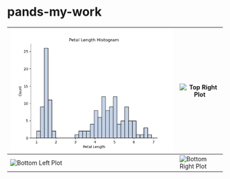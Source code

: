 # pands-my-work

| ![Top Left Plot](https://github.com/ciaranmurphy10/pands-my-work/blob/main/plots/histograms/petal_length_histogram.png) | ![Top Right Plot](C:\Users\ciara\Documents\Repos\pands-project\plots\kde_plots\petal_width_kde_plot.png) |
|---------------------------------------------|-----------------------------------------------|
| ![Bottom Left Plot](C:\Users\ciara\Documents\Repos\pands-project\plots\kde_plots\sepal_length_kde_plot.png) | ![Bottom Right Plot](C:\Users\ciara\Documents\Repos\pands-project\plots\kde_plots\sepal_length_kde_plot.png) |

